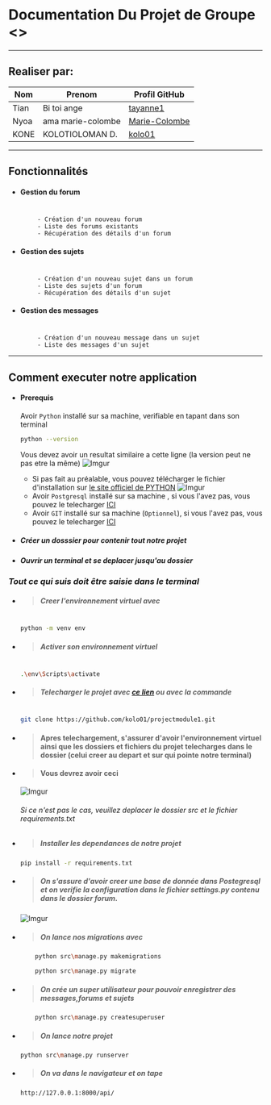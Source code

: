 
# Documentation Du Projet de Groupe <<FORUM V1>>
****
## Realiser par:
   | Nom | Prenom | Profil GitHub |
   | ----------- | ----------- | ----------- |
   | Tian |Bi toi ange  |[tayanne1](https://github.com/tayane1)  |
   |  Nyoa| ama marie-colombe |[Marie-Colombe](https://github.com/Marie-Colombe) |
   | KONE | KOLOTIOLOMAN D. |[kolo01](https://github.com/kolo01) |
    
****
## Fonctionnalités

- #### Gestion du forum
#
            - Création d'un nouveau forum
            - Liste des forums existants
            - Récupération des détails d'un forum
 - #### Gestion des sujets
#
            - Création d'un nouveau sujet dans un forum
            - Liste des sujets d'un forum
            - Récupération des détails d'un sujet


- #### Gestion des messages
#
            - Création d'un nouveau message dans un sujet
            - Liste des messages d'un sujet

****

## Comment executer notre application

- #### Prerequis
    Avoir `Python` installé sur sa machine, verifiable en tapant dans son terminal 
    ````sh
    python --version 
    ````` 
    Vous devez avoir un resultat similaire a cette ligne (la version peut ne pas etre la même)
            ![Imgur](https://i.imgur.com/EHqP7VE.png)
    - Si pas fait au préalable, vous pouvez télécharger le fichier d'installation sur [ le site officiel de PYTHON](https://www.python.org/downloads/)
             ![Imgur](https://i.imgur.com/A2iH1rj.png)
    - Avoir  `Postgresql` installé sur sa machine , si vous l'avez pas, vous pouvez le telecharger [ICI](https://www.postgresql.org/download/)
    - Avoir  `GIT` installé sur sa machine (`Optionnel`), si vous l'avez pas, vous pouvez le telecharger [ICI](https://git-scm.com/downloads)


- ##### Créer un dosssier pour contenir tout notre projet
- ##### Ouvrir un terminal et se deplacer jusqu'au dossier 
   
                      
### ***Tout ce qui suis doit être saisie dans le terminal***
- >  ##### Creer l'environnement virtuel avec 
    #
    ````sh
    python -m venv env
    ````
        
        
- > ##### Activer son environnement virtuel
    #
    ````sh 
    .\env\Scripts\activate
    ```` 
- > ##### Telecharger le projet avec  [ce lien](https://www.le_lien_github.com) ou avec la commande
   #
    ````sh 
    git clone https://github.com/kolo01/projectmodule1.git
    ```` 
- > #### Apres telechargement, s'assurer d'avoir l'environnement virtuel ainsi que les dossiers et fichiers du projet telecharges dans le  dossier (celui creer au depart et sur qui pointe notre terminal)

- > #### Vous devrez avoir ceci
    ![Imgur](https://i.imgur.com/o6lo6PN.png)
    ###### Si ce n'est pas le cas, veuillez deplacer le dossier src et le fichier requirements.txt

- > ##### Installer les dependances de notre projet
    ###
     ````sh 
    pip install -r requirements.txt
    ```` 

- > ##### On s'assure d'avoir creer une base de donnée dans Postegresql et on verifie la configuration dans le fichier settings.py contenu dans le dossier forum.

    ![Imgur](https://i.imgur.com/zmFELG2.png)





- > ##### On lance nos migrations avec 
    ###
    ````sh 
        python src\manage.py makemigrations 
    ```` 
    ````sh
        python src\manage.py migrate 
    ```` 
- > ##### On crée un super utilisateur pour pouvoir enregistrer des messages,forums et sujets
    ###
    
    ````sh
        python src\manage.py createsuperuser 
    ```` 

- > ##### On lance notre projet 
    ###
    ````sh  
    python src\manage.py runserver
     ```` 
    
- > ##### On va dans le navigateur et on tape
    ###
    ````sh
    http://127.0.0.1:8000/api/
    ````
   
